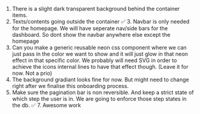1. There is a slight dark transparent background behind the container items.
2. Texts/contents going outside the container
✅ 3. Navbar is only needed for the homepage. We will have seperate nav/side bars for the dashboard. So dont show the navbar anywhere else except the homepage 
4. Can you make a generic reusable neon css component where we can just pass in the color we want to show and it will just glow in that neon effect in that specific color. We probably will need SVG in order to achieve the icons internal lines to have that effect though. (Leave it for now. Not a prio)
5. The background gradiant looks fine for now. But might need to change right after we finalise this onboarding process.
6. Make sure the pagination bar is non reversible. And keep a strict state of which step the user is in. We are going to enforce those step states in the db.
✅ 7. Awesome work